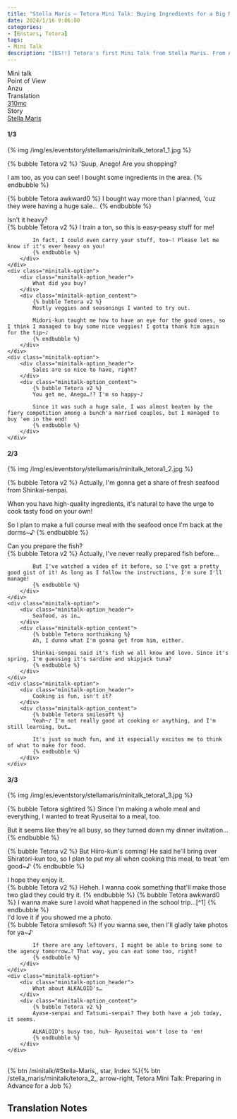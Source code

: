 ```yaml
---
title: "Stella Maris – Tetora Mini Talk: Buying Ingredients for a Big Meal"
date: 2024/1/16 9:06:00
categories:
- [Enstars, Tetora]
tags:
- Mini Talk
description: "[ES!!] Tetora's first Mini Talk from Stella Maris. From Anzu's POV."
---
```

<div class="three-wrapper" style="--storyColor:#965e7d;--storyColor-rgb:150,94,125;--storyColor-h:326.8;--storyColor-s: 23%;--storyColor-l:47.8%;">
    <div class="info-area">
        <div class="info">
            <div class="info-item characters">
                <div class="label">
                    Mini talk
                </div>
                <div class="value">
								<a href="/categories/Enstars/Tetora" character="Tetora"></a>
                </div>
            </div>
            <div class="info-item one">
                <div class="label">
                    Point of View
                </div>
                <div class="value">
                    Anzu
                </div>
            </div>
            <div class="info-item two">
                <div class="label">
                    Translation
                </div>
                <div class="value">
                    <a href="/about">310mc</a>
                </div>
            </div>
            <div class="info-item three">
                <div class="label">
                   Story
                </div>
                <div class="value">
                    <a href="/stella_maris">Stella Maris</a>
                </div>
            </div>
        </div>
    </div>
</div>

<!-- more -->

#### <div mt="rare"></div> 1/3

{% img /img/es/eventstory/stellamaris/minitalk_tetora1_1.jpg %}

{% bubble Tetora v2 %}
'Suup, Anego! Are you shopping?

I am too, as you can see! I bought some ingredients in the area.
{% endbubble %}

{% bubble Tetora awkward0 %}
I bought way more than I planned, 'cuz they were having a huge sale…
{% endbubble %}

<div class="minitalk" character="Anzu">
    <div class="minitalk-option">
        <div class="minitalk-option_header">
            Isn't it heavy?
        </div>
        <div class="minitalk-option_content">
            {% bubble Tetora v2 %}
            I train a ton, so this is easy-peasy stuff for me!

            In fact, I could even carry your stuff, too~! Please let me know if it's ever heavy on you!
			{% endbubble %}
        </div>
    </div>
    <div class="minitalk-option">
        <div class="minitalk-option_header">
            What did you buy?
        </div>
        <div class="minitalk-option_content">
            {% bubble Tetora v2 %}
            Mostly veggies and seasonings I wanted to try out.

            Midori-kun taught me how to have an eye for the good ones, so I think I managed to buy some nice veggies! I gotta thank him again for the tip~♪
			{% endbubble %}
        </div>
    </div>
    <div class="minitalk-option">
        <div class="minitalk-option_header">
            Sales are so nice to have, right?
        </div>
        <div class="minitalk-option_content">
            {% bubble Tetora v2 %}
            You get me, Anego…!? I'm so happy~♪

            Since it was such a huge sale, I was almost beaten by the fiery competition among a bunch'a married couples, but I managed to buy 'em in the end!
			{% endbubble %}
        </div>
    </div>
</div>

#### <div mt="rare"></div> 2/3

{% img /img/es/eventstory/stellamaris/minitalk_tetora1_2.jpg %}

{% bubble Tetora v2 %}
Actually, I'm gonna get a share of fresh seafood from Shinkai-senpai.

When you have high-quality ingredients, it's natural to have the urge to cook tasty food on your own!

So I plan to make a full course meal with the seafood once I'm back at the dorms~♪
{% endbubble %}

<div class="minitalk" character="Anzu">
    <div class="minitalk-option">
        <div class="minitalk-option_header">
            Can you prepare the fish?
        </div>
        <div class="minitalk-option_content">
            {% bubble Tetora v2 %}
            Actually, I've never really prepared fish before…

            But I've watched a video of it before, so I've got a pretty good gist of it! As long as I follow the instructions, I'm sure I'll manage!
			{% endbubble %}
        </div>
    </div>
    <div class="minitalk-option">
        <div class="minitalk-option_header">
            Seafood, as in…
        </div>
        <div class="minitalk-option_content">
            {% bubble Tetora northinking %}
            Ah, I dunno what I'm gonna get from him, either.

            Shinkai-senpai said it's fish we all know and love. Since it's spring, I'm guessing it's sardine and skipjack tuna?
			{% endbubble %}
        </div>
    </div>
    <div class="minitalk-option">
        <div class="minitalk-option_header">
            Cooking is fun, isn't it?
        </div>
        <div class="minitalk-option_content">
            {% bubble Tetora smilesoft %}
            Yeah~♪ I'm not really good at cooking or anything, and I'm still learning, but…

            It's just so much fun, and it especially excites me to think of what to make for food.
			{% endbubble %}
        </div>
    </div>
</div>

#### <div mt="rare"></div> 3/3

{% img /img/es/eventstory/stellamaris/minitalk_tetora1_3.jpg %}

{% bubble Tetora sightired %}
Since I'm making a whole meal and everything, I wanted to treat Ryuseitai to a meal, too.

But it seems like they're all busy, so they turned down my dinner invitation…
{% endbubble %}

{% bubble Tetora v2 %}
But Hiiro-kun's coming! He said he'll bring over Shiratori-kun too, so I plan to put my all when cooking this meal, to treat 'em good~♪
{% endbubble %}

<div class="minitalk" character="Anzu">
    <div class="minitalk-option">
        <div class="minitalk-option_header">
          I hope they enjoy it.
        </div>
        <div class="minitalk-option_content">
            {% bubble Tetora v2 %}
            Heheh. I wanna cook something that'll make those two glad they could try it.
            {% endbubble %}
            {% bubble Tetora awkward0 %}
            I wanna make sure I avoid what happened in the school trip…[^1]
			{% endbubble %}
        </div>
    </div>
    <div class="minitalk-option">
        <div class="minitalk-option_header">
            I'd love it if you showed me a photo.
        </div>
        <div class="minitalk-option_content">
            {% bubble Tetora smilesoft %}
            If you wanna see, then I'll gladly take photos for ya~♪

            If there are any leftovers, I might be able to bring some to the agency tomorrow…? That way, you can eat some too, right?
			{% endbubble %}
        </div>
    </div>
    <div class="minitalk-option">
        <div class="minitalk-option_header">
            What about ALKALOID's…
        </div>
        <div class="minitalk-option_content">
            {% bubble Tetora v2 %}
            Ayase-senpai and Tatsumi-senpai? They both have a job today, it seems.

            ALKALOID's busy too, huh~ Ryuseitai won't lose to 'em!
			{% endbubble %}
        </div>
    </div>
</div>
<br>
<div toc>{% btn /minitalk/#Stella-Maris,, star, Index %}{% btn /stella_maris/minitalk/tetora_2,, arrow-right, Tetora Mini Talk: Preparing in Advance for a Job %}</div>

## Translation Notes

[^1]: This is a reference to <a href="https://ensemble-stars.fandom.com/wiki/High_and_Low" target="_blank">High and Low</a>.
